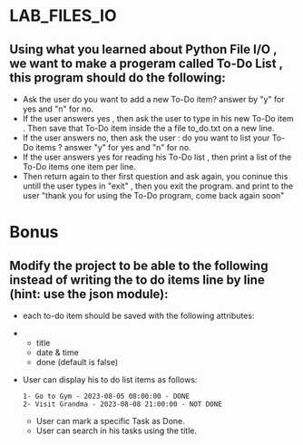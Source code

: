 # LAB_FILES_IO


## Using what you learned about Python File I/O , we want to make a progeram called To-Do List , this program should do the following:
- Ask the user do you want to add a new To-Do item? answer by "y" for yes and "n" for no.
- If the user answers yes , then ask the user to type in his new To-Do item . Then save that To-Do item inside the a file to_do.txt on a new line.
- If the user answers no, then ask the user : do you want to list your To-Do items ? answer "y" for yes and "n" for no. 
- If the user answers yes for reading his To-Do list , then print a list of the To-Do items one item per line.
- Then return again to ther first question and ask again, you coninue this untill the user types in "exit" , then you exit the program. and print to the user "thank you for using the To-Do program, come back again soon"


# Bonus
## Modify the project to be able to the following instead of  writing the to do items line by line (hint: use the json module):
- each to-do item should be saved with the following attributes:
- - title
  - date & time
  - done (default is false)

- User can display his to do list items as follows:
  ```
  1- Go to Gym - 2023-08-05 08:00:00 - DONE
  2- Visit Grandma - 2023-08-08 21:00:00 - NOT DONE
  ```
  - User can mark a specific Task as Done.
  - User can search in his tasks using the title.

